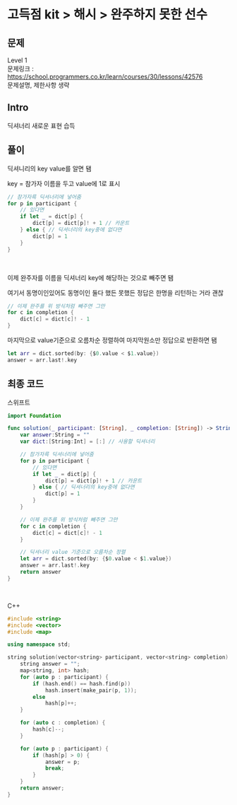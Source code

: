 # 고득점 kit > 해시 > 완주하지 못한 선수

## 문제

Level 1
<br/>
문제링크 : https://school.programmers.co.kr/learn/courses/30/lessons/42576
<br/>
문제설명, 제한사항 생략
<br/>

## Intro

딕셔너리 새로운 표현 습득
<br/>

## 풀이

딕셔니리의 key value를 알면 됌
<br/>

key = 참가자 이름을 두고 value에 1로 표시
<br/>

```swift
// 참가자륵 딕셔너리에 넣어줌
for p in participant {
    // 있다면
    if let _ = dict[p] {
        dict[p] = dict[p]! + 1 // 카운트
    } else { // 딕셔너리의 key중에 없다면
        dict[p] = 1
    }
}
```

<br/>

이제 완주자를 이름을 딕셔너리 key에 해당하는 것으로 빼주면 됌
<br/>

여기서 동명이인있어도 동명이인 둘다 했든 못했든 정답은 한명을 리턴하는 거라 괜찮
<br/>

```swift
// 이제 완주를 위 방식처럼 빼주면 그만
for c in completion {
    dict[c] = dict[c]! - 1
}
```

마지막으로 value기준으로 오름차순 정렬하여 마지막원소만 정답으로 반환하면 됌
<br/>

```swift
let arr = dict.sorted(by: {$0.value < $1.value})
answer = arr.last!.key
```

## 최종 코드

스위프트

```swift
import Foundation

func solution(_ participant: [String], _ completion: [String]) -> String{
    var answer:String = ""
    var dict:[String:Int] = [:] // 사용할 딕셔너리

    // 참가자륵 딕셔너리에 넣어줌
    for p in participant {
        // 있다면
        if let _ = dict[p] {
            dict[p] = dict[p]! + 1 // 카운트
        } else { // 딕셔너리의 key중에 없다면
            dict[p] = 1
        }
    }

    // 이제 완주를 위 방식처럼 빼주면 그만
    for c in completion {
        dict[c] = dict[c]! - 1
    }

    // 딕셔너리 value 기준으로 오름차순 정렬
    let arr = dict.sorted(by: {$0.value < $1.value})
    answer = arr.last!.key
    return answer
}
```

<br/>

C++

```cpp
#include <string>
#include <vector>
#include <map>

using namespace std;

string solution(vector<string> participant, vector<string> completion) {
    string answer = "";
    map<string, int> hash;
    for (auto p : participant) {
        if (hash.end() == hash.find(p))
            hash.insert(make_pair(p, 1));
        else
            hash[p]++;
    }

    for (auto c : completion) {
        hash[c]--;
    }

    for (auto p : participant) {
        if (hash[p] > 0) {
            answer = p;
            break;
        }
    }
    return answer;
}
```

<br/>
